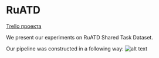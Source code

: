 # RuATD
[Trello проекта](https://trello.com/invite/b/seH8Teau/ada24d62b1965863a77963227a96de55/ruatd)

We present our experiments on RuATD Shared Task Dataset.

Our pipeline was constructed in a following way:
![alt text](https://github.com/EkaterinaVoloshina/RuATD/img/pipeline.png "Pipeline")




